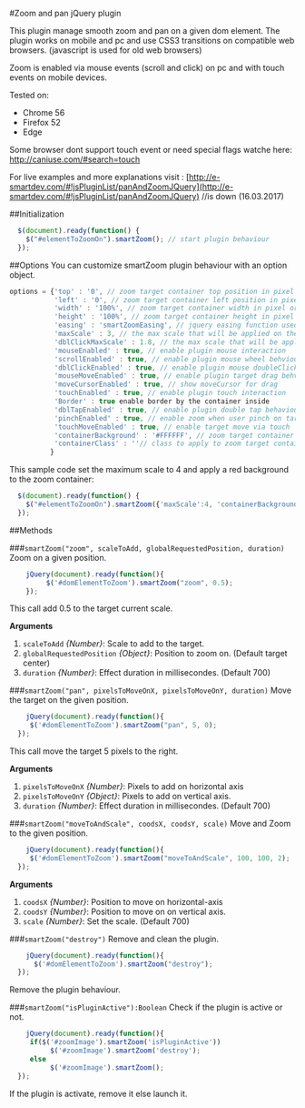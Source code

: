 #Zoom and pan jQuery plugin

This plugin manage smooth zoom and pan on a given dom element. The plugin works on mobile and pc and use CSS3 transitions on compatible web browsers. (javascript is used for old web browsers)

Zoom is enabled via mouse events (scroll and click) on pc and with touch events on mobile devices.

Tested on:
- Chrome 56
- Firefox 52
- Edge 

Some browser dont support touch event or need special flags watche here: http://caniuse.com/#search=touch

For live examples and more explanations visit : [http://e-smartdev.com/#!jsPluginList/panAndZoomJQuery](http://e-smartdev.com/#!jsPluginList/panAndZoomJQuery) //is down (16.03.2017)

##Initialization

```js
  $(document).ready(function() {
    $("#elementToZoomOn").smartZoom(); // start plugin behaviour
  });
```

##Options
You can customize smartZoom plugin behaviour with an option object.
```js
options = {'top' : '0', // zoom target container top position in pixel
           'left' : '0', // zoom target container left position in pixel
           'width' : '100%', // zoom target container width in pixel or in percent
           'height' : '100%', // zoom target container height in pixel or in percent 
           'easing' : 'smartZoomEasing', // jquery easing function used when the browser doesn't support css transitions
           'maxScale' : 3, // the max scale that will be applied on the zoom target
           'dblClickMaxScale' : 1.8, // the max scale that will be applied on the zoom target on double click
           'mouseEnabled' : true, // enable plugin mouse interaction 
           'scrollEnabled' : true, // enable plugin mouse wheel behviour
           'dblClickEnabled' : true, // enable plugin mouse doubleClick behviour
           'mouseMoveEnabled' : true, // enable plugin target drag behviour
           'moveCursorEnabled' : true, // show moveCursor for drag
           'touchEnabled' : true, // enable plugin touch interaction 
           'Border' : true enable border by the container inside 
           'dblTapEnabled' : true, // enable plugin double tap behaviour 
           'pinchEnabled' : true, // enable zoom when user pinch on target
           'touchMoveEnabled' : true, // enable target move via touch
           'containerBackground' : '#FFFFFF', // zoom target container background color (if containerClass is not set)
           'containerClass' : ''// class to apply to zoom target container if you whant to change background or borders (don't change size or position via css)
          } 
```		  
This sample code set the maximum scale to 4 and apply a red background to the zoom container:
```js
  $(document).ready(function() {
    $("#elementToZoomOn").smartZoom({'maxScale':4, 'containerBackground':'#FF0000'}); // start plugin behaviour
  });
```
##Methods

###`smartZoom("zoom", scaleToAdd, globalRequestedPosition, duration)`
Zoom on a given position.
```js
	jQuery(document).ready(function(){
	     $('#domElementToZoom').smartZoom("zoom", 0.5);
	});
```
This call add 0.5 to the target current scale.

__Arguments__

  1. `scaleToAdd` _{Number}_: Scale to add to the target.
  2. `globalRequestedPosition` _{Object}_: Position to zoom on. (Default target center)
  3. `duration` _{Number}_: Effect duration in millisecondes. (Default 700)

###`smartZoom("pan", pixelsToMoveOnX, pixelsToMoveOnY, duration)`
Move the target on the given position.
```js
	jQuery(document).ready(function(){
     $('#domElementToZoom').smartZoom("pan", 5, 0);
  });
```
This call move the target 5 pixels to the right.

__Arguments__

  1. `pixelsToMoveOnX` _{Number}_: Pixels to add on horizontal axis
  2. `pixelsToMoveOnY` _{Object}_: Pixels to add on vertical axis.
  3. `duration` _{Number}_: Effect duration in millisecondes. (Default 700)


###`smartZoom("moveToAndScale", coodsX, coodsY, scale)`
Move and Zoom to the given position.
```js
	jQuery(document).ready(function(){
     $('#domElementToZoom').smartZoom("moveToAndScale", 100, 100, 2);
  });
```
__Arguments__

  1. `coodsX` _{Number}_: Position to move on horizontal-axis
  2. `coodsY` _{Number}_: Position to move on on vertical axis.
  3. `scale` _{Number}_:  Set the scale. (Default 700)

###`smartZoom("destroy")`
Remove and clean the plugin.
```js
	jQuery(document).ready(function(){
      $('#domElementToZoom').smartZoom("destroy");
  });
```
Remove the plugin behaviour.

###`smartZoom("isPluginActive"):Boolean`
Check if the plugin is active or not.
```js
	jQuery(document).ready(function(){
     if($('#zoomImage').smartZoom('isPluginActive'))
          $('#zoomImage').smartZoom('destroy'); 
     else
          $('#zoomImage').smartZoom();
  });
```
If the plugin is activate, remove it else launch it.

  


